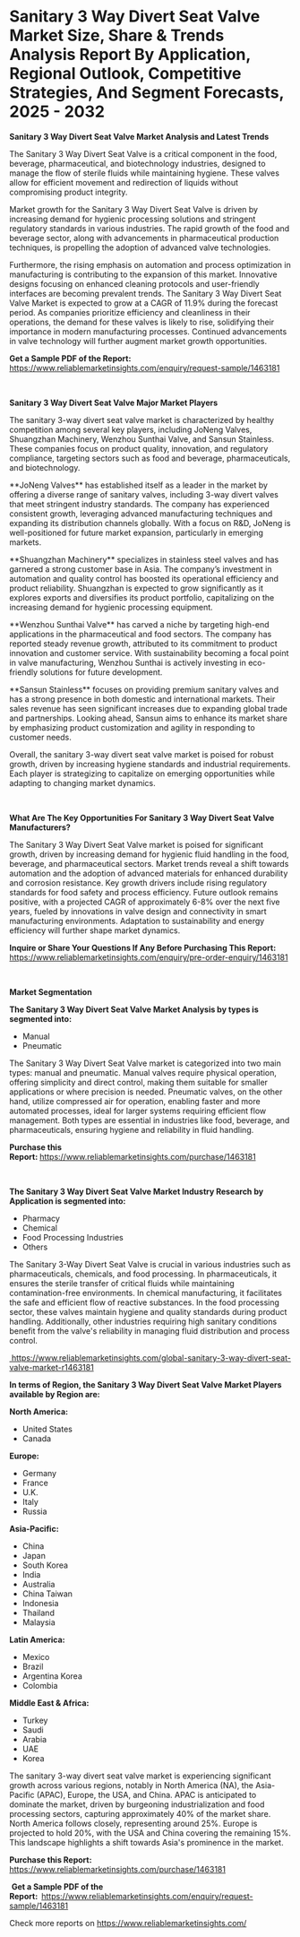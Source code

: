 <p><h1>Sanitary 3 Way Divert Seat Valve Market Size, Share & Trends Analysis Report By Application, Regional Outlook, Competitive Strategies, And Segment Forecasts, 2025 - 2032</h1></p><p><strong>Sanitary 3 Way Divert Seat Valve Market Analysis and Latest Trends</strong></p>
<p><p>The Sanitary 3 Way Divert Seat Valve is a critical component in the food, beverage, pharmaceutical, and biotechnology industries, designed to manage the flow of sterile fluids while maintaining hygiene. These valves allow for efficient movement and redirection of liquids without compromising product integrity. </p><p>Market growth for the Sanitary 3 Way Divert Seat Valve is driven by increasing demand for hygienic processing solutions and stringent regulatory standards in various industries. The rapid growth of the food and beverage sector, along with advancements in pharmaceutical production techniques, is propelling the adoption of advanced valve technologies. </p><p>Furthermore, the rising emphasis on automation and process optimization in manufacturing is contributing to the expansion of this market. Innovative designs focusing on enhanced cleaning protocols and user-friendly interfaces are becoming prevalent trends. The Sanitary 3 Way Divert Seat Valve Market is expected to grow at a CAGR of 11.9% during the forecast period. As companies prioritize efficiency and cleanliness in their operations, the demand for these valves is likely to rise, solidifying their importance in modern manufacturing processes. Continued advancements in valve technology will further augment market growth opportunities.</p></p>
<p><strong>Get a Sample PDF of the Report:&nbsp;</strong> <a href="https://www.reliablemarketinsights.com/enquiry/request-sample/1463181?utm_campaign=2810&utm_medium=2&utm_source=Github&utm_content=ia&utm_term=27022025&utm_id=sanitary-3-way-divert-seat-valve">https://www.reliablemarketinsights.com/enquiry/request-sample/1463181</a></p>
<p>&nbsp;</p>
<p><strong>Sanitary 3 Way Divert Seat Valve Major Market Players</strong></p>
<p><p>The sanitary 3-way divert seat valve market is characterized by healthy competition among several key players, including JoNeng Valves, Shuangzhan Machinery, Wenzhou Sunthai Valve, and Sansun Stainless. These companies focus on product quality, innovation, and regulatory compliance, targeting sectors such as food and beverage, pharmaceuticals, and biotechnology.</p><p>**JoNeng Valves** has established itself as a leader in the market by offering a diverse range of sanitary valves, including 3-way divert valves that meet stringent industry standards. The company has experienced consistent growth, leveraging advanced manufacturing techniques and expanding its distribution channels globally. With a focus on R&D, JoNeng is well-positioned for future market expansion, particularly in emerging markets.</p><p>**Shuangzhan Machinery** specializes in stainless steel valves and has garnered a strong customer base in Asia. The company’s investment in automation and quality control has boosted its operational efficiency and product reliability. Shuangzhan is expected to grow significantly as it explores exports and diversifies its product portfolio, capitalizing on the increasing demand for hygienic processing equipment.</p><p>**Wenzhou Sunthai Valve** has carved a niche by targeting high-end applications in the pharmaceutical and food sectors. The company has reported steady revenue growth, attributed to its commitment to product innovation and customer service. With sustainability becoming a focal point in valve manufacturing, Wenzhou Sunthai is actively investing in eco-friendly solutions for future development.</p><p>**Sansun Stainless** focuses on providing premium sanitary valves and has a strong presence in both domestic and international markets. Their sales revenue has seen significant increases due to expanding global trade and partnerships. Looking ahead, Sansun aims to enhance its market share by emphasizing product customization and agility in responding to customer needs.</p><p>Overall, the sanitary 3-way divert seat valve market is poised for robust growth, driven by increasing hygiene standards and industrial requirements. Each player is strategizing to capitalize on emerging opportunities while adapting to changing market dynamics.</p></p>
<p>&nbsp;</p>
<p><strong>What Are The Key Opportunities For Sanitary 3 Way Divert Seat Valve Manufacturers?</strong></p>
<p><p>The Sanitary 3 Way Divert Seat Valve market is poised for significant growth, driven by increasing demand for hygienic fluid handling in the food, beverage, and pharmaceutical sectors. Market trends reveal a shift towards automation and the adoption of advanced materials for enhanced durability and corrosion resistance. Key growth drivers include rising regulatory standards for food safety and process efficiency. Future outlook remains positive, with a projected CAGR of approximately 6-8% over the next five years, fueled by innovations in valve design and connectivity in smart manufacturing environments. Adaptation to sustainability and energy efficiency will further shape market dynamics.</p></p>
<p><strong>Inquire or Share Your Questions If Any Before Purchasing This Report:</strong> <a href="https://www.reliablemarketinsights.com/enquiry/pre-order-enquiry/1463181?utm_campaign=2810&utm_medium=2&utm_source=Github&utm_content=ia&utm_term=27022025&utm_id=sanitary-3-way-divert-seat-valve">https://www.reliablemarketinsights.com/enquiry/pre-order-enquiry/1463181</a></p>
<p>&nbsp;</p>
<p><strong>Market Segmentation</strong></p>
<p><strong>The Sanitary 3 Way Divert Seat Valve Market Analysis by types is segmented into:</strong></p>
<p><ul><li>Manual</li><li>Pneumatic</li></ul></p>
<p><p>The Sanitary 3 Way Divert Seat Valve market is categorized into two main types: manual and pneumatic. Manual valves require physical operation, offering simplicity and direct control, making them suitable for smaller applications or where precision is needed. Pneumatic valves, on the other hand, utilize compressed air for operation, enabling faster and more automated processes, ideal for larger systems requiring efficient flow management. Both types are essential in industries like food, beverage, and pharmaceuticals, ensuring hygiene and reliability in fluid handling.</p></p>
<p><strong>Purchase this Report:&nbsp;</strong><a href="https://www.reliablemarketinsights.com/purchase/1463181?utm_campaign=2810&utm_medium=2&utm_source=Github&utm_content=ia&utm_term=27022025&utm_id=sanitary-3-way-divert-seat-valve">https://www.reliablemarketinsights.com/purchase/1463181</a></p>
<p>&nbsp;</p>
<p><strong>The Sanitary 3 Way Divert Seat Valve Market Industry Research by Application is segmented into:</strong></p>
<p><ul><li>Pharmacy</li><li>Chemical</li><li>Food Processing Industries</li><li>Others</li></ul></p>
<p><p>The Sanitary 3-Way Divert Seat Valve is crucial in various industries such as pharmaceuticals, chemicals, and food processing. In pharmaceuticals, it ensures the sterile transfer of critical fluids while maintaining contamination-free environments. In chemical manufacturing, it facilitates the safe and efficient flow of reactive substances. In the food processing sector, these valves maintain hygiene and quality standards during product handling. Additionally, other industries requiring high sanitary conditions benefit from the valve's reliability in managing fluid distribution and process control.</p></p>
<p><a href="https://www.reliablemarketinsights.com/global-sanitary-3-way-divert-seat-valve-market-r1463181?utm_campaign=2810&utm_medium=2&utm_source=Github&utm_content=ia&utm_term=27022025&utm_id=sanitary-3-way-divert-seat-valve">&nbsp;https://www.reliablemarketinsights.com/global-sanitary-3-way-divert-seat-valve-market-r1463181</a></p>
<p><strong>In terms of Region, the Sanitary 3 Way Divert Seat Valve Market Players available by Region are:</strong></p>
<p>
    <p> <strong> North America: </strong>
        <ul>
            <li>United States</li>
            <li>Canada</li>
        </ul>
        </p> 
    <p> <strong> Europe: </strong>
        <ul>
            <li>Germany</li>
            <li>France</li>
            <li>U.K.</li>
            <li>Italy</li>
            <li>Russia</li>
        </ul>
        </p> 
    <p> <strong> Asia-Pacific: </strong>
        <ul>
            <li>China</li>
            <li>Japan</li>
            <li>South Korea</li>
            <li>India</li>
            <li>Australia</li>
            <li>China Taiwan</li>
            <li>Indonesia</li>
            <li>Thailand</li>
            <li>Malaysia</li>
        </ul>
        </p> 
    <p> <strong> Latin America: </strong>
        <ul>
            <li>Mexico</li>
            <li>Brazil</li>
            <li>Argentina Korea</li>
            <li>Colombia</li>
        </ul>
        </p> 
    <p> <strong> Middle East & Africa: </strong>
        <ul>
            <li>Turkey</li>
            <li>Saudi</li>
            <li>Arabia</li>
            <li>UAE</li>
            <li>Korea</li>
        </ul>
    </p>
    </p>
<p><p>The sanitary 3-way divert seat valve market is experiencing significant growth across various regions, notably in North America (NA), the Asia-Pacific (APAC), Europe, the USA, and China. APAC is anticipated to dominate the market, driven by burgeoning industrialization and food processing sectors, capturing approximately 40% of the market share. North America follows closely, representing around 25%. Europe is projected to hold 20%, with the USA and China covering the remaining 15%. This landscape highlights a shift towards Asia's prominence in the market.</p></p>
<p><strong>Purchase this Report: </strong><a href="https://www.reliablemarketinsights.com/purchase/1463181?utm_campaign=2810&utm_medium=2&utm_source=Github&utm_content=ia&utm_term=27022025&utm_id=sanitary-3-way-divert-seat-valve">https://www.reliablemarketinsights.com/purchase/1463181</a></p>
<p>&nbsp;<strong>Get a Sample PDF of the Report:&nbsp;&nbsp;</strong><a href="https://www.reliablemarketinsights.com/enquiry/request-sample/1463181?utm_campaign=2810&utm_medium=2&utm_source=Github&utm_content=ia&utm_term=27022025&utm_id=sanitary-3-way-divert-seat-valve">https://www.reliablemarketinsights.com/enquiry/request-sample/1463181</a></p>
<p><strong></strong></p>
<p>Check more reports on <a href="https://www.reliablemarketinsights.com/?utm_campaign=2810&utm_medium=2&utm_source=Github&utm_content=ia&utm_term=27022025&utm_id=sanitary-3-way-divert-seat-valve">https://www.reliablemarketinsights.com/</a></p>